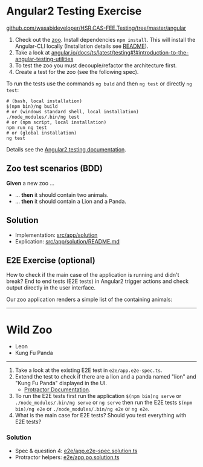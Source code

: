 # Angular2 Testing Exercise

[github.com/wasabideveloper/HSR.CAS-FEE.Testing/tree/master/angular](https://github.com/wasabideveloper/HSR.CAS-FEE.Testing/tree/master/angular)


1. Check out the [zoo](./src/app/zoo). Install dependencies `npm install`. This will install the Angular-CLI locally (Installation details see [README](./README.md)).
2. Take a look at [angular.io/docs/ts/latest/testing#!#introduction-to-the-angular-testing-utilities](https://angular.io/docs/ts/latest/testing#!#introduction-to-the-angular-testing-utilities)
3. To test the zoo you must decouple/refactor the architecture first.
4. Create a test for the zoo (see the following spec).

To run the tests use the commands `ng buld` and then `ng test` or directly `ng test`:
```shell
# (bash, local installation)
$(npm bin)/ng build
# or (windows standard shell, local installation)
./node_modules/.bin/ng test
# or (npm script, local installation)
npm run ng test
# or (global installation)
ng test
```

Details see the [Angular2 testing documentation](https://angular.io/docs/ts/latest/testing/).


## Zoo test scenarios (BDD)

**Given** a new zoo …
* … **then** it should contain two animals.
* … **then** it should contain a Lion and a Panda.


## Solution

* Implementation: [src/app/solution](./src/app/solution/)
* Explication: [src/app/solution/README.md](./src/app/solution/README.md)


## E2E Exercise (optional)

How to check if the main case of the application is running and didn't break?
End to end tests (E2E tests) in Angular2 trigger actions and check output directly in the user interface.

Our zoo application renders a simple list of the containing animals:
<hr>
<h1>Wild Zoo</h1>
<ul>
    <li>Leon</li>
    <li>Kung Fu Panda</li>
</ul>
<hr>

1. Take a look at the existing E2E test in `e2e/app.e2e-spec.ts`.
2. Extend the test to check if there are a lion and a panda named "lion" and "Kung Fu Panda" displayed in the UI.
	* [Protractor Documentation](http://www.protractortest.org/#/api).  
3. To run the E2E tests first run the application `$(npm bin)ng serve` or `./node_modules/.bin/ng serve` or `ng serve` then run the E2E tests `$(npm bin)/ng e2e` or `./node_modules/.bin/ng e2e` or `ng e2e`.
4. What is the main case for E2E tests? Should you test everything with E2E tests?

### Solution

* Spec & question 4: [e2e/app.e2e-spec.solution.ts](./e2e/app.e2e-spec.solution.ts)
* Protractor helpers: [e2e/app.po.solution.ts](./e2e/app.po.solution.ts)
